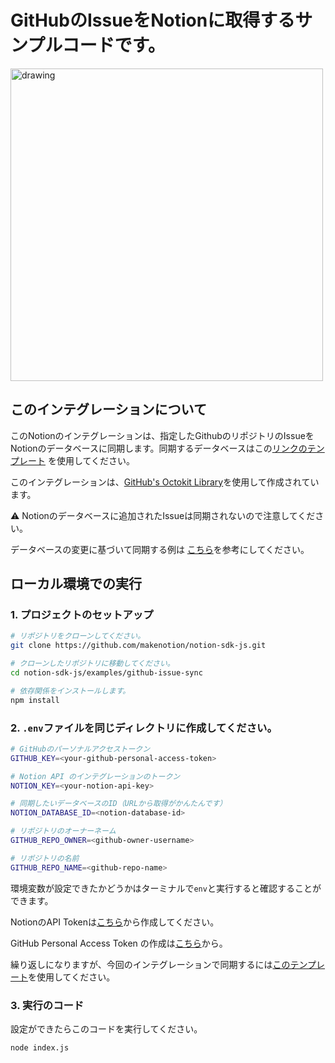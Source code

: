 # GitHubのIssueをNotionに取得するサンプルコードです。

<img src="https://dev.notion.so/front-static/external/readme/images/github-notion-example@2x.png" alt="drawing" width="500"/>

## このインテグレーションについて

このNotionのインテグレーションは、指定したGithubのリポジトリのIssueをNotionのデータベースに同期します。同期するデータベースはこの[リンクのテンプレート](https://www.notion.com/367cd67cfe8f49bfaf0ac21305ebb9bf?v=bc79ca62b36e4c54b655ceed4ef06ebd) を使用してください。

このインテグレーションは、[GitHub's Octokit Library](https://github.com/octokit)を使用して作成されています。

⚠️ Notionのデータベースに追加されたIssueは同期されないので注意してください。


データベースの変更に基づいて同期する例は [こちら](https://github.com/makenotion/notion-sdk-js/tree/main/examples/database-email-update)を参考にしてください。

## ローカル環境での実行

### 1. プロジェクトのセットアップ

```zsh
# リポジトリをクローンしてください。
git clone https://github.com/makenotion/notion-sdk-js.git

# クローンしたリポジトリに移動してください。
cd notion-sdk-js/examples/github-issue-sync

# 依存関係をインストールします。
npm install
```

### 2. `.env`ファイルを同じディレクトリに作成してください。

```zsh
# GitHubのパーソナルアクセストークン 
GITHUB_KEY=<your-github-personal-access-token>

# Notion API のインテグレーションのトークン
NOTION_KEY=<your-notion-api-key>

# 同期したいデータベースのID（URLから取得がかんたんです）
NOTION_DATABASE_ID=<notion-database-id>

# リポジトリのオーナーネーム
GITHUB_REPO_OWNER=<github-owner-username>

# リポジトリの名前
GITHUB_REPO_NAME=<github-repo-name>
```
環境変数が設定できたかどうかはターミナルで`env`と実行すると確認することができます。

NotionのAPI Tokenは[こちら](https://www.notion.com/my-integrations)から作成してください。

GitHub Personal Access Token の作成は[こちら](https://docs.github.com/en/github/authenticating-to-github/creating-a-personal-access-token)から。

繰り返しになりますが、今回のインテグレーションで同期するには[このテンプレート](https://www.notion.com/367cd67cfe8f49bfaf0ac21305ebb9bf?v=bc79ca62b36e4c54b655ceed4ef06ebd)を使用してください。

### 3. 実行のコード

設定ができたらこのコードを実行してください。
```zsh
node index.js
```
